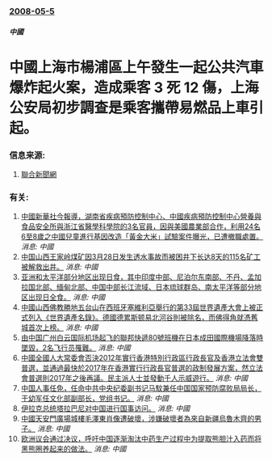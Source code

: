 ### [2008-05-5](/news/2008/05/5/index.md)

##### 中國
# 中國上海市楊浦區上午發生一起公共汽車爆炸起火案，造成乘客 3 死 12 傷，上海公安局初步調查是乘客攜帶易燃品上車引起。




### 信息来源:

1. [聯合新聞網](http://udn.com/NEWS/WORLD/WOR1/4328945.shtml)

### 有关:

1. [中國新華社今報導，湖南省疾病預防控制中心、中國疾病預防控制中心營養與食品安全所與浙江省醫學科學院的3名官員，因與美國農業部合作，利用24名6至8歲之中國兒童進行基因改造「黃金大米」試驗案件曝光，已遭撤職處置。](/zh/news/2012/12/6/中國新華社今報導-湖南省疾病預防控制中心-中國疾病預防控制中心營養與食品安全所與浙江省醫學科學院的3名官員-因與美國農業.md) _消息: 中國_
2. [ 中国山西王家岭煤矿因3月28日发生透水事故而被困井下长达8天的115名矿工被解救出井。](/zh/news/2010/04/5/中国山西王家岭煤矿因3月28日发生透水事故而被困井下长达8天的115名矿工被解救出井.md) _消息: 中國_
3. [亚洲和太平洋部分地区出现日食，其中印度中部、尼泊尔东南部、不丹、孟加拉国北部、缅甸北部、中国中部长江流域、日本琉球群岛、南太平洋等部分地区出现日全食。](/zh/news/2009/07/22/亚洲和太平洋部分地区出现日食-其中印度中部-尼泊尔东南部-不丹-孟加拉国北部-缅甸北部-中国中部长江流域-日本琉球群岛.md) _消息: 中國_
4. [ 中國山西佛教勝地五台山在西班牙塞維利亞舉行的第33屆世界遺產大會上被正式列入《世界遺產名錄》。德國德累斯顿易北河谷則被除名，而佛得角就憑舊城首次上榜。](/zh/news/2009/06/26/中國山西佛教勝地五台山在西班牙塞維利亞舉行的第33屆世界遺產大會上被正式列入-世界遺產名錄-德國德累斯顿易北河谷則被.md) _消息: 中國_
5. [由中国广州白云国际机场起飞的聯邦快遞80號班機在日本成田國際機場降落時墜毀，2名飞行员罹難。](/zh/news/2009/03/23/由中国广州白云国际机场起飞的聯邦快遞80號班機在日本成田國際機場降落時墜毀-2名飞行员罹難.md) _消息: 中國_
6. [中國全國人大常委會否決2012年實行香港特別行政區行政長官及香港立法會雙普選，並通過最快於2017年在香港實行行政長官普選的政制發展方案，然立法會普選則2017年之後再議。民主派人士並發動千人示威遊行。](/zh/news/2007/12/29/中國全國人大常委會否決2012年實行香港特別行政區行政長官及香港立法會雙普選-並通過最快於2017年在香港實行行政長官普.md) _消息: 中國_
7. [中国人事任免，任命中共中央纪委副书记马馼兼任中国国家预防腐败局局长，于幼军任文化部副部长，党组书记。](/zh/news/2007/09/6/中国人事任免-任命中共中央纪委副书记马馼兼任中国国家预防腐败局局长-于幼军任文化部副部长-党组书记.md) _消息: 中國_
8. [伊拉克总统塔拉巴尼对中国进行国事访问。](/zh/news/2007/06/20/伊拉克总统塔拉巴尼对中国进行国事访问.md) _消息: 中國_
9. [中國天安門廣場城樓毛澤東肖像遭破壞，涉嫌破壞者為來自新疆烏魯木齊的男子。](/zh/news/2007/05/13/中國天安門廣場城樓毛澤東肖像遭破壞-涉嫌破壞者為來自新疆烏魯木齊的男子.md) _消息: 中國_
10. [欧洲议会通过决议，呼吁中国逐渐淘汰中药生产过程中为提取熊胆汁入药而将黑熊圈养起来的做法。](/zh/news/2006/01/11/欧洲议会通过决议-呼吁中国逐渐淘汰中药生产过程中为提取熊胆汁入药而将黑熊圈养起来的做法.md) _消息: 中國_
